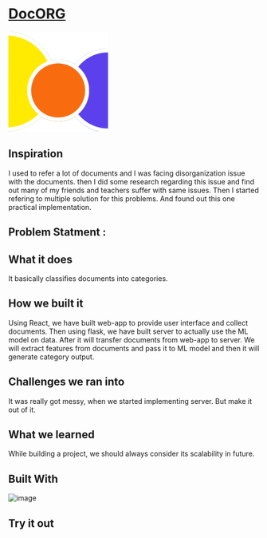 <h1><a href="#">DocORG</a></h1>

<img src="img/logo.png" alt="logo" width="200" height="200"/>

## **Inspiration**

I used to refer a lot of documents and I was facing disorganization issue with the documents. then I did some research regarding this issue and find out many of my friends and teachers suffer with same issues. Then I started refering to multiple solution for this problems. And found out this one practical implementation.

## Problem Statment : 

## **What it does**

It basically classifies documents into categories.

## **How we built it**
Using React, we have built web-app to provide user interface and collect documents. Then using flask, we have built server to actually use the ML model on data. After it will transfer documents from web-app to server. We will extract features from documents and pass it to ML model and then it will generate category output.

## **Challenges we ran into**
It was really got messy, when we started implementing server. But make it out of it.

## **What we learned**
While building a project, we should always consider its scalability in future.

## **Built With**
![image]({https://img.shields.io/badge/React-20232A?style=for-the-badge&logo=react&logoColor=61DAFB})

## **Try it out**
